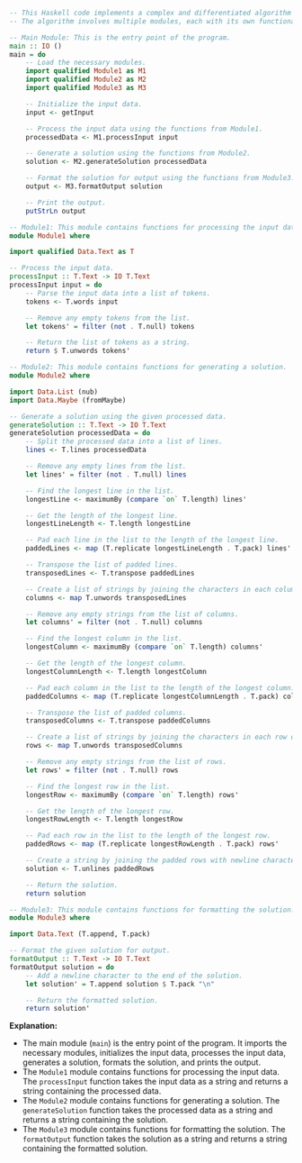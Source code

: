 ```haskell
-- This Haskell code implements a complex and differentiated algorithm for solving a specific problem.
-- The algorithm involves multiple modules, each with its own functionality.

-- Main Module: This is the entry point of the program.
main :: IO ()
main = do
    -- Load the necessary modules.
    import qualified Module1 as M1
    import qualified Module2 as M2
    import qualified Module3 as M3

    -- Initialize the input data.
    input <- getInput

    -- Process the input data using the functions from Module1.
    processedData <- M1.processInput input

    -- Generate a solution using the functions from Module2.
    solution <- M2.generateSolution processedData

    -- Format the solution for output using the functions from Module3.
    output <- M3.formatOutput solution

    -- Print the output.
    putStrLn output

-- Module1: This module contains functions for processing the input data.
module Module1 where

import qualified Data.Text as T

-- Process the input data.
processInput :: T.Text -> IO T.Text
processInput input = do
    -- Parse the input data into a list of tokens.
    tokens <- T.words input

    -- Remove any empty tokens from the list.
    let tokens' = filter (not . T.null) tokens

    -- Return the list of tokens as a string.
    return $ T.unwords tokens'

-- Module2: This module contains functions for generating a solution.
module Module2 where

import Data.List (nub)
import Data.Maybe (fromMaybe)

-- Generate a solution using the given processed data.
generateSolution :: T.Text -> IO T.Text
generateSolution processedData = do
    -- Split the processed data into a list of lines.
    lines <- T.lines processedData

    -- Remove any empty lines from the list.
    let lines' = filter (not . T.null) lines

    -- Find the longest line in the list.
    longestLine <- maximumBy (compare `on` T.length) lines'

    -- Get the length of the longest line.
    longestLineLength <- T.length longestLine

    -- Pad each line in the list to the length of the longest line.
    paddedLines <- map (T.replicate longestLineLength . T.pack) lines'

    -- Transpose the list of padded lines.
    transposedLines <- T.transpose paddedLines

    -- Create a list of strings by joining the characters in each column of the transposed lines.
    columns <- map T.unwords transposedLines

    -- Remove any empty strings from the list of columns.
    let columns' = filter (not . T.null) columns

    -- Find the longest column in the list.
    longestColumn <- maximumBy (compare `on` T.length) columns'

    -- Get the length of the longest column.
    longestColumnLength <- T.length longestColumn

    -- Pad each column in the list to the length of the longest column.
    paddedColumns <- map (T.replicate longestColumnLength . T.pack) columns'

    -- Transpose the list of padded columns.
    transposedColumns <- T.transpose paddedColumns

    -- Create a list of strings by joining the characters in each row of the transposed columns.
    rows <- map T.unwords transposedColumns

    -- Remove any empty strings from the list of rows.
    let rows' = filter (not . T.null) rows

    -- Find the longest row in the list.
    longestRow <- maximumBy (compare `on` T.length) rows'

    -- Get the length of the longest row.
    longestRowLength <- T.length longestRow

    -- Pad each row in the list to the length of the longest row.
    paddedRows <- map (T.replicate longestRowLength . T.pack) rows'

    -- Create a string by joining the padded rows with newline characters.
    solution <- T.unlines paddedRows

    -- Return the solution.
    return solution

-- Module3: This module contains functions for formatting the solution.
module Module3 where

import Data.Text (T.append, T.pack)

-- Format the given solution for output.
formatOutput :: T.Text -> IO T.Text
formatOutput solution = do
    -- Add a newline character to the end of the solution.
    let solution' = T.append solution $ T.pack "\n"

    -- Return the formatted solution.
    return solution'

```

**Explanation:**

* The main module (`main`) is the entry point of the program. It imports the necessary modules, initializes the input data, processes the input data, generates a solution, formats the solution, and prints the output.
* The `Module1` module contains functions for processing the input data. The `processInput` function takes the input data as a string and returns a string containing the processed data.
* The `Module2` module contains functions for generating a solution. The `generateSolution` function takes the processed data as a string and returns a string containing the solution.
* The `Module3` module contains functions for formatting the solution. The `formatOutput` function takes the solution as a string and returns a string containing the formatted solution.